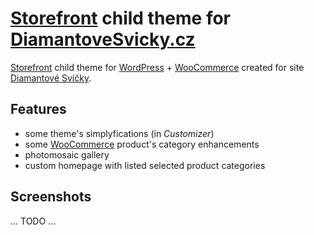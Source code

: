 # [Storefront](https://woocommerce.com/storefront/) child theme for [DiamantoveSvicky.cz](https://www.diamantovesvicky.cz/)

[Storefront](https://woocommerce.com/storefront/) child theme for [WordPress](https://wordpress.org/) + [WooCommerce](https://woocommerce.com/) created for site [Diamantové Svíčky](https://www.diamantovesvicky.cz/).

## Features

- some theme's simplyfications (in _Customizer_)
- some [WooCommerce](https://woocommerce.com/) product's category enhancements
- photomosaic gallery
- custom homepage with listed selected product categories

## Screenshots

... TODO ...
